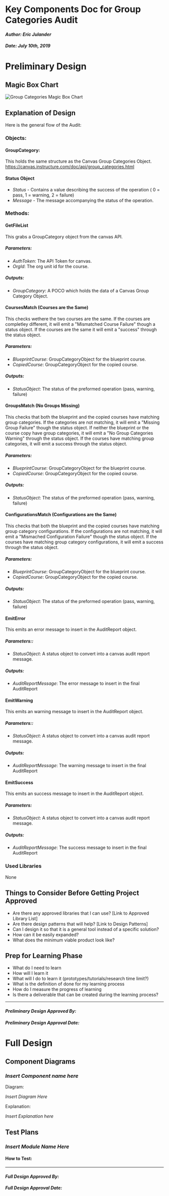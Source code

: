 # Key Components Doc for Group Categories Audit
#### *Author: Eric Julander*
#### *Date: July 10th, 2019*

# Preliminary Design

## Magic Box Chart

![Group Categories Magic Box Chart](./group-categories-magic-box.jpg)

<!-- Think through the process as much as makes sense, and then create a magic box chart with the whiteboard and place it here. -->

## Explanation of Design
<!-- Add explanation of the Magic Boxes image above. Answers to the prompts below may also be appropriate to include here. -->
Here is the general flow of the Audit:
### Objects:
#### GroupCategory:
This holds the same structure as the Canvas Group Categories Object.
https://canvas.instructure.com/doc/api/group_categories.html
#### Status Object
- *Status* - Contains a value describing the success of the operation ( 0 = pass, 1 = warning, 2 = failure)
- *Message* - The message accompanying the status of the operation.

### Methods:
#### GetFileList
This grabs a GroupCategory object from the canvas API.

##### Parameters: 

- *AuthToken*: The API Token for canvas. 
- *OrgId*: The org unit id for the course.

##### Outputs:

- *GroupCategory*: A POCO which holds the data of a Canvas Group Category Object.

#### CoursesMatch (Courses are the Same)
This checks wethere the two courses are the same. If the courses are completley different, it will emit a "Mismatched Course Failure" though a status object. If the courses are the same it will emit a "success" through the status object.

##### Parameters: 

- *BlueprintCourse*: GroupCategoryObject for the blueprint course. 
- *CopiedCourse*: GroupCategoryObject for the copied course.

##### Outputs:

- *StatusObject*: The status of the preformed operation (pass, warning, failure)

#### GroupsMatch (No Groups Missing)
This checks that both the blueprint and the copied courses have matching group categories. If the categories are not matching, it will emit a "Missing Group Failure" though the status object. If neither the blueprint or the course copy have group categories, it will emit a "No Group Categories Warning" through the status object. If the courses have matching group categories, it will emit a success through the status object.

##### Parameters: 

- *BlueprintCourse*: GroupCategoryObject for the blueprint course. 
- *CopiedCourse*: GroupCategoryObject for the copied course.

##### Outputs:

- *StatusObject*: The status of the preformed operation (pass, warning, failure)

#### ConfigurationsMatch (Configurations are the Same)
This checks that both the blueprint and the copied courses have matching group category configurations. If the configurations are not matching, it will emit a "Mismached Configuration Failure" though the status object. If the courses have matching group category configurations, it will emit a success through the status object.

##### Parameters: 

- *BlueprintCourse*: GroupCategoryObject for the blueprint course. 
- *CopiedCourse*: GroupCategoryObject for the copied course.

##### Outputs:

- *StatusObject*: The status of the preformed operation (pass, warning, failure)

#### EmitError
This emits an error message to insert in the AuditReport object.

##### Parameters::

- *StatusObject*: A status object to convert into a canvas audit report message.

##### Outputs:

- *AuditReportMessage*: The error message to insert in the final AuditReport
#### EmitWarning
This emits an warning message to insert in the AuditReport object.

##### Parameters::

- *StatusObject*: A status object to convert into a canvas audit report message.

##### Outputs:

- *AuditReportMessage*: The warning message to insert in the final AuditReport
#### EmitSuccess
This emits an success message to insert in the AuditReport object.

##### Parameters:

- *StatusObject*: A status object to convert into a canvas audit report message.

##### Outputs:

- *AuditReportMessage*: The success message to insert in the final AuditReport

### Used Libraries
None
## Things to Consider Before Getting Project Approved
- Are there any approved libraries that I can use? [Link to Approved Library List]
- Are there design patterns that will help?  [Link to Design Patterns]
- Can I design it so that it is a general tool instead of a specific solution?
- How can it be easily expanded?
- What does the minimum viable product look like?

## Prep for Learning Phase
- What do I need to learn
- How will I learn it
- What will I do to learn it (prototypes/tutorials/research time limit?)
- What is the definition of done for my learning process
- How do I measure the progress of learning
- Is there a deliverable that can be created during the learning process?

-----

#### *Preliminary Design Approved By:* 
#### *Preliminary Design Approval Date:*

# Full Design

## Component Diagrams
<!-- Diagrams and companion explanations for all Key Components.
These would include information about inputs, outputs, and what a function does for every major function. -->

<!-- For each component, the following template will be followed: (In other words, the template below will repeat for each component)-->

### *Insert Component name here*

Diagram:

*Insert Diagram Here*

Explanation:

*Insert Explanation here*

<!-- For a future release:
## Test Plans
For each major function the test plan template will be as follows (in other words the template below will repeat for each test) 
### *Insert name of component here (e.g. convertIdToCourseObject function)*
#### Test 1: *Insert Test name here*
Summary: 
 *Insert Test Summary Here*
 Type: *Insert Type here (Unit Test, Manual Test, Selenium/Puppeteer test (Overkill?))* 
Procedure:
1. *Insert Steps here*
1. *and here*
1. *and here*
Expected Outcome:
*Insert Expected Outcome here*
-->

## Test Plans

### *Insert Module Name Here*
#### How to Test:





-----

#### *Full Design Approved By:* 
#### *Full Design Approval Date:*


<!-- Diagram Types:
 - Data Flow (I think this will be the most popular)
 - Structure Charts (This is really good for showing input and output of every function)
 - UML Class Diagram (a must for object oriented projects) -->



